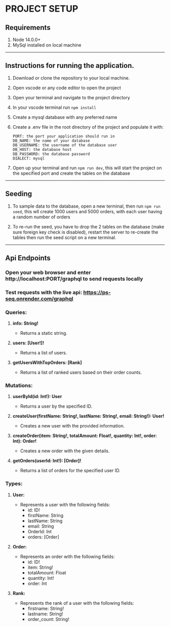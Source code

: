 # **PROJECT SETUP**

## Requirements

1. Node 14.0.0+
2. MySql installed on local machine

---

## Instructions for running the application.

1.  Download or clone the repository to your local machine.

2.  Open vscode or any code editor to open the project

3.  Open your terminal and navigate to the project directory

4.  In your vscode terminal run `npm install`

5.  Create a mysql database with any preferred name

6.  Create a .env file in the root directory of the project and populate it with:
    ```
    PORT: the port your application should run in
    DB_NAME: the name of your database
    DB_USERNAME: the username of the database user
    DB_HOST: the database host
    DB_PASSWORD: the database password
    DIALECT: mysql
    ```
7.  Open up your terminal and run `npm run dev`, this will start the project on the specified port and create the tables on the database

---

## Seeding

1. To sample data to the database, open a new terminal, then run `npm run seed`, this wll create 1000 users and 5000 orders, with each user having a random number of orders

2. To re-run the seed, you have to drop the 2 tables on the database (make sure foreign key check is disabled), restart the server to re-create the tables then run the seed script on a new terminal.

---

## Api Endpoints

### Open your web browser and enter http://localhost:PORT/graphql to send requests locally

### Test requests with the live api: https://ps-seq.onrender.com/graphql

### Queries:

1. **info: String!**

   - Returns a static string.

2. **users: [User!]!**

   - Returns a list of users.

3. **getUsersWithTopOrders: [Rank]**
   - Returns a list of ranked users based on their order counts.

### Mutations:

1. **userById(id: Int!): User**

   - Returns a user by the specified ID.

2. **createUser(firstName: String!, lastName: String!, email: String!): User!**

   - Creates a new user with the provided information.

3. **createOrder(item: String!, totalAmount: Float!, quantity: Int!, order: Int): Order!**

   - Creates a new order with the given details.

4. **getOrders(userId: Int!): [Order]!**
   - Returns a list of orders for the specified user ID.

### Types:

1. **User:**

   - Represents a user with the following fields:
     - id: ID!
     - firstName: String
     - lastName: String
     - email: String
     - OrderId: Int
     - orders: [Order]

2. **Order:**

   - Represents an order with the following fields:
     - id: ID!
     - item: String!
     - totalAmount: Float
     - quantity: Int!
     - order: Int

3. **Rank:**
   - Represents the rank of a user with the following fields:
     - firstname: String!
     - lastname: String!
     - order_count: String!
